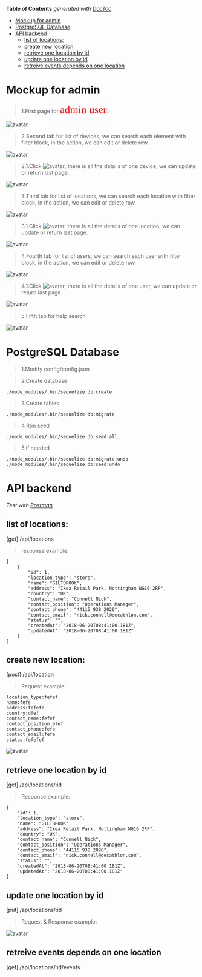 **Table of Contents**  *generated with [DocToc](https://github.com/thlorenz/doctoc)*
<!-- START doctoc generated TOC please keep comment here to allow auto update -->
<!-- DON'T EDIT THIS SECTION, INSTEAD RE-RUN doctoc TO UPDATE -->


- [Mockup for admin](#mockup-for-admin)
- [PostgreSQL Database](#postgresql-database)
- [API backend](#api-backend)
  - [list of locations:](#list-of-locations)
  - [create new location:](#create-new-location)
  - [retrieve one location by id](#retrieve-one-location-by-id)
  - [update one location by id](#update-one-location-by-id)
  - [retreive events depends on one location](#retreive-events-depends-on-one-location)

<!-- END doctoc generated TOC please keep comment here to allow auto update -->

# Mockup for admin

>1.First page for <span style="color:red; font-family:Georgia; font-size:2em;">admin user</span>.

![avatar](public/images/readme/mockup/Dashboard.png)

>2.Second tab for list of devices, we can search each element with filter block, in the action, we can edit or delete row.

![avatar](public/images/readme/mockup/Devices.png)

>2.1.Click ![avatar](public/images/readme/mockup/edit.png), there is all the details of one device, we can update or return last page.

![avatar](public/images/readme/mockup/Devicedetail.png)

>3.Third tab for list of locations, we can search each location with filter block, in the action, we can edit or delete row.

![avatar](public/images/readme/mockup/Location.png)

>3.1.Click ![avatar](public/images/readme/mockup/edit.png), there is all the details of one location, we can update or return last page.

![avatar](public/images/readme/mockup/Locationdetail.png)

>4.Fourth tab for list of users, we can search each user with filter block, in the action, we can edit or delete row.

![avatar](public/images/readme/mockup/User.png)

>4.1.Click ![avatar](public/images/readme/mockup/edit.png), there is all the details of one user, we can update or return last page.

![avatar](public/images/readme/mockup/Userdetail.png)

>5.Fifth tab for help search.

![avatar](public/images/readme/mockup/Help.png)

# PostgreSQL Database

>1.Modify config/config.json

>2.Create database
```
./node_modules/.bin/sequelize db:create   
```
>3.Create tables
```
./node_modules/.bin/sequelize db:migrate       
```

>4.Run seed
```
./node_modules/.bin/sequelize db:seed:all
```

>5.if needed
```
./node_modules/.bin/sequelize db:migrate:undo
./node_modules/.bin/sequelize db:seed:undo
```


# API backend
*Test with [Postman](https://www.getpostman.com/)*
## list of locations:
[get] /api/locations
> response example:
````
[
    {
        "id": 1,
        "location_type": "store",
        "name": "GILTBROOK",
        "address": "Ikea Retail Park, Nottingham NG16 2RP",
        "country": "UK",
        "contact_name": "Connell Nick",
        "contact_position": "Operations Manager",
        "contact_phone": "44115 938 2020",
        "contact_email": "nick.connell@decathlon.com",
        "status": "",
        "createdAt": "2018-06-20T08:41:00.181Z",
        "updatedAt": "2018-06-20T08:41:00.181Z"
    }
]
````

## create new location:
[post] /api/location
> Request example:
```
location_type:fefef
name:fefs
address:fefefe
country:dfef
contact_name:fefef
contact_position:efef
contact_phone:fefe
contact_email:fefe
status:fefefef
```
![avatar](public/images/readme/createLocation.png)

## retrieve one location by id
[get] /api/locations/:id
> Response example:
```
{
    "id": 1,
    "location_type": "store",
    "name": "GILTBROOK",
    "address": "Ikea Retail Park, Nottingham NG16 2RP",
    "country": "UK",
    "contact_name": "Connell Nick",
    "contact_position": "Operations Manager",
    "contact_phone": "44115 938 2020",
    "contact_email": "nick.connell@decathlon.com",
    "status": "",
    "createdAt": "2018-06-20T08:41:00.181Z",
    "updatedAt": "2018-06-20T08:41:00.181Z"
}
```

## update one location by id
[put] /api/locations/:id
> Request & Response example:

![avatar](public/images/readme/updateLocation.png)

## retreive events depends on one location
[get] /api/locations/:id/events
